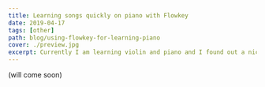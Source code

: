 ```yaml
---
title: Learning songs quickly on piano with Flowkey
date: 2019-04-17
tags: [other]
path: blog/using-flowkey-for-learning-piano
cover: ./preview.jpg
excerpt: Currently I am learning violin and piano and I found out a nice app for piano learners to learn songs you like in a fun way.
---
```


(will come soon)








